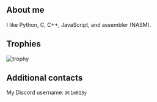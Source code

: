 ## About me
I like Python, C, C++, JavaScript, and assembler (NASM).

## Trophies
![trophy](https://github-profile-trophy.vercel.app/?username=t1m013y&column=6&theme=onedark&no-frame=true)

## Additional contacts
My Discord username: `@t1m013y`
